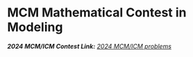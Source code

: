 # MCM Mathematical Contest in Modeling

***2024 MCM/ICM Contest Link:** [2024 MCM/ICM problems](https://www.comap-math.com/mcm/index.html)*

<br>
